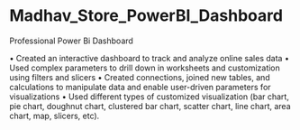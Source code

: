 # Madhav_Store_PowerBI_Dashboard
Professional Power Bi Dashboard

• Created an interactive dashboard to track and analyze online sales data
• Used complex parameters to drill down in worksheets and
customization using filters and slicers
• Created connections, joined new tables, and calculations to manipulate
data and enable user-driven parameters for visualizations
• Used different types of customized
visualization (bar chart, pie chart, doughnut chart,
clustered bar chart, scatter chart, line chart,
area chart, map, slicers, etc).
